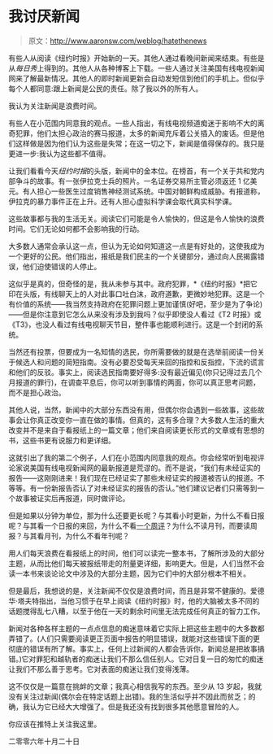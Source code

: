 # 我讨厌新闻

> 原文：<http://www.aaronsw.com/weblog/hatethenews>

有些人从阅读《纽约时报》开始新的一天。其他人通过看晚间新闻来结束。有些是从*每日秀*上得到的。其他人从各种博客上下载。一些人通过关注美国有线电视新闻网来了解最新情况。其他人的即时新闻更新会自动发短信到他们的手机上。但似乎每个人都同意:跟上新闻是公民的责任。除了我以外的所有人。

我认为关注新闻是浪费时间。

有些人在小范围内同意我的观点。一些人指出，有线电视频道痴迷于影响不大的离奇犯罪，他们太担心政治的赛马报道，太多的新闻充斥着公关插入的废话。但是他们这样做是因为他们认为这些是失常；在这一切之下，新闻是值得保存的。我只是更进一步:我认为这些都不值得。

让我们看看今天*纽约时报*的头版，新闻中的金本位。在榜首，有一个关于共和党内部争斗的故事。有一张伊拉克士兵的照片。一名证券交易所主管必须返还 1 亿美元。有人担心一些医生过度销售神经测试系统。中国对朝鲜构成威胁。有报道称，伊拉克的暴力事件正在上升。还有人担心虚拟科学课会取代真实科学课。

这些故事都与我的生活无关。阅读它们可能是令人愉快的，但这是令人愉快的浪费时间。它们无论如何都不会影响我的行动。

大多数人通常会承认这一点，但认为无论如何知道这一点是有好处的，这使我成为一个更好的公民。他们指出，报纸是我们民主的一个关键部分，通过向人民揭露错误，他们迫使错误的人停止。

这似乎是真的，但奇怪的是，我从未参与其中。政府犯罪，*《纽约时报》*把它印在头版，有线聊天上的人对此事口吐白沫，政府道歉，更微妙地犯罪。这是一个有价值的系统——我当然支持政府在犯罪问题上更加谨慎(好吧，至少是为了争论)——但是你注意到它怎么从来没有涉及到我吗？似乎即使没人看过《T2 时报》或《T3》，也没人看过有线电视聊天节目，整件事也能顺利进行。这是一个封闭的系统。

当然还有投票，但要成为一名知情的选民，你所需要做的就是在选举前阅读一份关于候选人和问题的简短指南。没有必要忍受每天来回的指控和反指控，下流的谎言和他们的反驳。事实上，阅读选民指南要好得多:没有最近偏见(你只记得过去几个月报道的罪行)，在调查平息后，你可以听到事情的两面，你可以真正思考问题，而不是担心政治。

其他人说，当然，新闻中的大部分东西没有用，但偶尔你会遇到一些故事，这些故事会让你真正改变你一直在做的事情。但真的，这有多合理？大多数人生活的重大改变并不是来自于看报纸上的一篇文章；他们来自阅读更长形式的文章或有思想的书，这些书更有说服力和更详细。

这就引出了我的第二个例子，人们在小范围内同意我的观点。你会经常听到电视评论家说美国有线电视新闻网的最新报道是荒谬的。而不是说，“我们有未经证实的报告——这刚刚进来！我们现在已经证实了那些未经证实的报道被否认的报道。不等等。有一份新报告否认了对未经证实的报告的否认。”他们建议记者们只需等到一个故事被证实后再报道，同时做评论。

但是如果以分钟为单位，那为什么还要更长呢？与其看小时更新，为什么不看日报呢？与其看一个日报的来回，为什么不看[一个周评](http://harpers.org/WeeklyReview.html)？为什么不读月刊，而要读周报？与其看月刊，为什么不看年刊呢？

用人们每天浪费在看报纸上的时间，他们可以读完一整本书，了解所涉及的大部分主题，从而比他们每天被报纸带走的剂量更详细，影响更大。但是，人们当然不会读一本书来谈论论文中涉及的大部分主题，因为它们中的大部分根本不相关。

但是最后，我想说的是，关注新闻不仅仅是浪费时间，而且是非常不健康的。爱德华·塔夫特指出，当他习惯于在早上阅读《纽约时报》时，他的大脑被太多不同的话题搅得乱七八糟，以至于他在一天的剩余时间里无法完成任何真正的智力工作。

新闻对各种各样主题的一点点信息的痴迷意味着它实际上把这些主题中的大多数都弄错了。(人们只需要阅读更正页面中报告的明显错误，就能对这些错误下面的更彻底的错误有所了解。事实上，任何上过新闻的人都会告诉你，新闻总是把故事搞错。)它对罪犯和越轨者的痴迷让我们不那么信任别人。它对日复一日的匆忙的痴迷让我们不那么善于思考。它对表面的痴迷让我们变得浅薄。

这不仅仅是一篇意在挑衅的文章；我真心相信我写的东西。至少从 13 岁起，我就没有关注过新闻(偶尔会在特定话题上出错)。我的生活似乎并不因此而贫乏；的确，我认为它已经大大增强了。但是我还没有找到很多其他愿意冒险的人。

你应该在推特上关注我这里。

二零零六年十月二十日